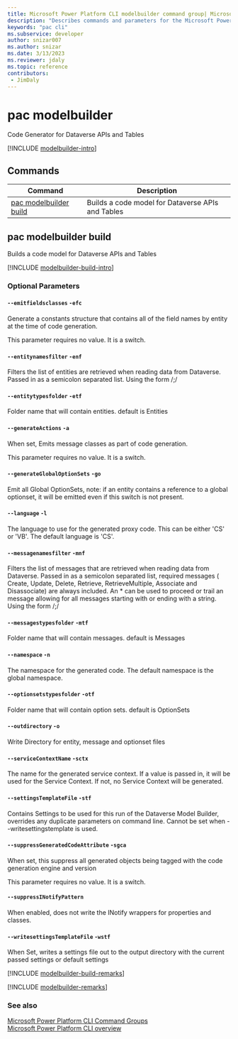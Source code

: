 ```yaml
---
title: Microsoft Power Platform CLI modelbuilder command group| Microsoft Docs
description: "Describes commands and parameters for the Microsoft Power Platform CLI modelbuilder command group."
keywords: "pac cli"
ms.subservice: developer
author: snizar007
ms.author: snizar
ms.date: 3/13/2023
ms.reviewer: jdaly
ms.topic: reference
contributors: 
 - JimDaly
---
```

<!-- 
Do not edit this file. 
This file is generated by a program and any changes will be overwritten when this topic is re-generated.
Use the include files to add additional content to this topic.
-->
# pac modelbuilder

Code Generator for Dataverse APIs and Tables

[!INCLUDE [modelbuilder-intro](includes/modelbuilder-intro.md)]

## Commands

|Command|Description|
|---------|---------|
|[pac modelbuilder build](#pac-modelbuilder-build)|Builds a code model for Dataverse APIs and Tables|


## pac modelbuilder build

Builds a code model for Dataverse APIs and Tables

[!INCLUDE [modelbuilder-build-intro](includes/modelbuilder-build-intro.md)]


### Optional Parameters

#### `--emitfieldsclasses` `-efc`

Generate a constants structure that contains all of the field names by entity at the time of code generation.

This parameter requires no value. It is a switch.

#### `--entitynamesfilter` `-enf`

Filters the list of entities are retrieved when reading data from Dataverse. Passed in as a semicolon separated list.  Using the form /<entitylogicalname>;/<entitylogicalname>

#### `--entitytypesfolder` `-etf`

Folder name that will contain entities. default is Entities

#### `--generateActions` `-a`

When set, Emits message classes as part of code generation.

This parameter requires no value. It is a switch.

#### `--generateGlobalOptionSets` `-go`

Emit all Global OptionSets, note: if an entity contains a reference to a global optionset, it will be emitted even if this switch is not present.

#### `--language` `-l`

The language to use for the generated proxy code.  This can be either 'CS' or 'VB'.  The default language is 'CS'.

#### `--messagenamesfilter` `-mnf`

Filters the list of messages that are retrieved when reading data from Dataverse. Passed in as a semicolon separated list, required messages ( Create, Update, Delete, Retrieve, RetrieveMultiple, Associate and Disassociate) are always included. An * can be used to proceed or trail an message allowing for all messages starting with or ending with a string.  Using the form /<messagename>;/<messagename>

#### `--messagestypesfolder` `-mtf`

Folder name that will contain messages.  default is Messages

#### `--namespace` `-n`

The namespace for the generated code.  The default namespace is the global namespace.

#### `--optionsetstypesfolder` `-otf`

Folder name that will contain option sets.  default is OptionSets

#### `--outdirectory` `-o`

Write Directory for entity, message and optionset files

#### `--serviceContextName` `-sctx`

The name for the generated service context. If a value is passed in, it will be used for the Service Context.  If not, no Service Context will be generated.

#### `--settingsTemplateFile` `-stf`

Contains Settings to be used for this run of the Dataverse Model Builder, overrides any duplicate parameters on command line.  Cannot be set when --writesettingstemplate is used.

#### `--suppressGeneratedCodeAttribute` `-sgca`

When set, this suppress all generated objects being tagged with the code generation engine and version

This parameter requires no value. It is a switch.

#### `--suppressINotifyPattern`

When enabled, does not write the INotify wrappers for properties and classes.

#### `--writesettingsTemplateFile` `-wstf`

When Set, writes a settings file out to the output directory with the current passed settings or default settings

[!INCLUDE [modelbuilder-build-remarks](includes/modelbuilder-build-remarks.md)]

[!INCLUDE [modelbuilder-remarks](includes/modelbuilder-remarks.md)]

### See also

[Microsoft Power Platform CLI Command Groups](index.md)<br />
[Microsoft Power Platform CLI overview](../introduction.md)